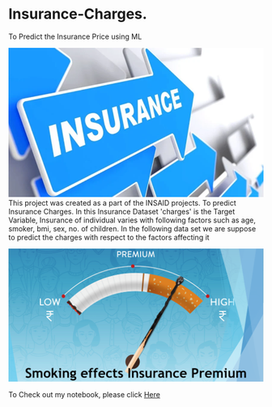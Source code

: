# Insurance-Charges.

To Predict the Insurance Price using ML

![enter image description here](https://raw.githubusercontent.com/Sheetal-55/Insurance-Charges./main/Insurance1.jpg)
This project was created as a part of the INSAID projects.
To predict Insurance Charges.
In this Insurance Dataset 'charges' is the Target Variable, Insurance of individual varies with following factors such as age, smoker, bmi, sex, no. of children. In the following data set we are suppose to predict the charges with respect to the factors affecting it

![enter image description here](https://raw.githubusercontent.com/Sheetal-55/Insurance-Charges./main/Insurance3.png)

To Check out my notebook, please click [Here](https://github.com/Sheetal-55/Insurance-Charges./blob/main/Insurance%20Project.ipynb)
